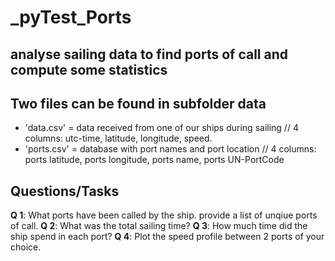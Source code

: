 # _pyTest_Ports
## analyse sailing data to find ports of call and compute some statistics

## Two files can be found in subfolder data
* 'data.csv' = data received from one of our ships during sailing // 4 columns: utc-time, latitude, longitude, speed.
* 'ports.csv' = database with port names and port location // 4 columns: ports latitude, ports longitude, ports name, ports UN-PortCode

## Questions/Tasks
**Q 1**: What ports have been called by the ship. provide a list of unqiue ports of call.
**Q 2**: What was the total sailing time?
**Q 3**: How much time did the ship spend in each port?
**Q 4**: Plot the speed profile between 2 ports of your choice.
